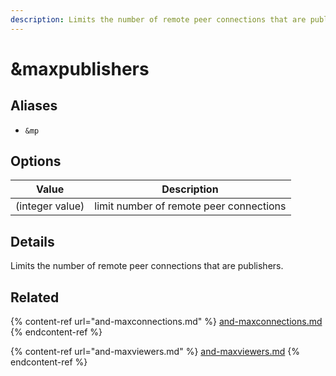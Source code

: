 ```yaml
---
description: Limits the number of remote peer connections that are publishers
---
```


# \&maxpublishers

## Aliases

* `&mp`

## Options

| Value           | Description                             |
| --------------- | --------------------------------------- |
| (integer value) | limit number of remote peer connections |

## Details

Limits the number of remote peer connections that are publishers.

## Related

{% content-ref url="and-maxconnections.md" %}
[and-maxconnections.md](and-maxconnections.md)
{% endcontent-ref %}

{% content-ref url="and-maxviewers.md" %}
[and-maxviewers.md](and-maxviewers.md)
{% endcontent-ref %}
